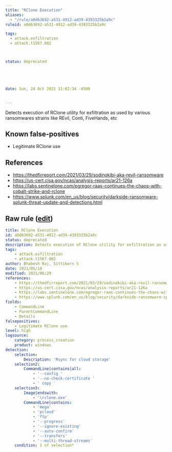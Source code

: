 ```yaml
---
title: "RClone Execution"
aliases:
  - "/rule/a0d63692-a531-4912-ad39-4393325b2a9c"
ruleid: a0d63692-a531-4912-ad39-4393325b2a9c

tags:
  - attack.exfiltration
  - attack.t1567.002



status: deprecated





date: Sun, 24 Oct 2021 11:02:34 -0500


---
```


Detects execution of RClone utility for exfiltration as used by various ransomwares strains like REvil, Conti, FiveHands, etc

<!--more-->


## Known false-positives

* Legitimate RClone use



## References

* https://thedfirreport.com/2021/03/29/sodinokibi-aka-revil-ransomware
* https://us-cert.cisa.gov/ncas/analysis-reports/ar21-126a
* https://labs.sentinelone.com/egregor-raas-continues-the-chaos-with-cobalt-strike-and-rclone
* https://www.splunk.com/en_us/blog/security/darkside-ransomware-splunk-threat-update-and-detections.html


## Raw rule ([edit](https://github.com/SigmaHQ/sigma/edit/master/rules/windows/deprecated/sysmon_rclone_execution.yml))
```yaml
title: RClone Execution
id: a0d63692-a531-4912-ad39-4393325b2a9c
status: deprecated
description: Detects execution of RClone utility for exfiltration as used by various ransomwares strains like REvil, Conti, FiveHands, etc
tags:
    - attack.exfiltration
    - attack.t1567.002
author: Bhabesh Raj, Sittikorn S
date: 2021/05/10
modified: 2021/06/29
references:
    - https://thedfirreport.com/2021/03/29/sodinokibi-aka-revil-ransomware
    - https://us-cert.cisa.gov/ncas/analysis-reports/ar21-126a
    - https://labs.sentinelone.com/egregor-raas-continues-the-chaos-with-cobalt-strike-and-rclone
    - https://www.splunk.com/en_us/blog/security/darkside-ransomware-splunk-threat-update-and-detections.html
fields:
    - CommandLine
    - ParentCommandLine
    - Details
falsepositives:
    - Legitimate RClone use
level: high
logsource:
    category: process_creation
    product: windows
detection:
    selection:
        Description: 'Rsync for cloud storage'
    selection2:
        CommandLine|contains|all:
            - '--config '
            - '--no-check-certificate '
            - ' copy '
    selection3:
        Image|endswith:
            - '\rclone.exe'
        CommandLine|contains:
            - 'mega'
            - 'pcloud'
            - 'ftp'
            - '--progress'
            - '--ignore-existing'
            - '--auto-confirm'
            - '--transfers'
            - '--multi-thread-streams'
    condition: 1 of selection*

```
